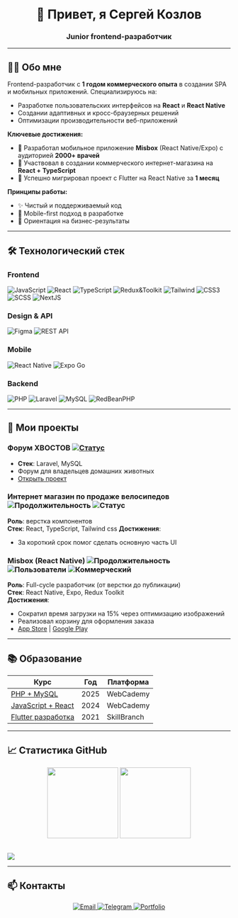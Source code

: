 <div align="center">
  <h1>👋 Привет, я Сергей Козлов</h1>
  <h3>Junior frontend-разработчик</h3>
</div>

---

## 👨‍💻 Обо мне


Frontend-разработчик с **1 годом коммерческого опыта** в создании SPA и мобильных приложений. Специализируюсь на:

- Разработке пользовательских интерфейсов на **React** и **React Native**
- Создании адаптивных и кросс-браузерных решений
- Оптимизации производительности веб-приложений

**Ключевые достижения:**
- 🚀 Разработал мобильное приложение **Misbox** (React Native/Expo) с аудиторией **2000+ врачей**
- 🛒 Участвовал в создании коммерческого интернет-магазина на **React + TypeScript**
- 🔄 Успешно мигрировал проект с Flutter на React Native за **1 месяц**

**Принципы работы:**
- ✨ Чистый и поддерживаемый код
- 📱 Mobile-first подход в разработке
- 🎯 Ориентация на бизнес-результаты

---

## 🛠 Технологический стек

### **Frontend**

<p>
  <img src="https://img.shields.io/badge/JavaScript-F7DF1E?style=flat-square&logo=javascript&logoColor=black" alt="JavaScript">
  <img src="https://img.shields.io/badge/React-61DAFB?style=flat-square&logo=react&logoColor=white" alt="React">
  <img src="https://img.shields.io/badge/TypeScript-3178C6?style=flat-square&logo=typescript&logoColor=white" alt="TypeScript">
  <img src="https://img.shields.io/badge/Redux&Toolkit-%23593d88.svg?style=flat-square&logo=redux&logoColor=white" alt="Redux&Toolkit">
  <img src="https://img.shields.io/badge/Tailwind_CSS-06B6D4?style=flat-square&logo=tailwind-css&logoColor=white" alt="Tailwind">
    <img src="https://img.shields.io/badge/CSS3-1572B6?style=flat-square&logo=css3&logoColor=white" alt="CSS3">
  <img src="https://img.shields.io/badge/Sass-CC6699?style=flat-square&logo=sass&logoColor=white" alt="SCSS">
  <img src="https://img.shields.io/badge/Next.js-000000?style=flat-square&logo=nextdotjs&logoColor=white" alt="NextJS">
</p>

### **Design & API**

<p>
  <img src="https://img.shields.io/badge/Figma-F24E1E?style=flat-square&logo=figma&logoColor=white" alt="Figma">
  <img src="https://img.shields.io/badge/REST_API-FF6C37?style=flat-square&logo=postman&logoColor=white" alt="REST API">
</p>

### **Mobile**

<p>
  <img src="https://img.shields.io/badge/React_Native-61DAFB?style=flat-square&logo=react&logoColor=white" alt="React Native">
  <img src="https://img.shields.io/badge/expo-1C1E24?style=flat-square&logo=expo&logoColor=#D04A37" alt="Expo Go">
  <!-- <img src="https://img.shields.io/badge/expo-1C1E24?style=for-the-badge&logo=expo&logoColor=#D04A37" alt="Expo Go"> -->

</p>
<!-- ![Expo](https://img.shields.io/badge/expo-1C1E24?style=for-the-badge&logo=expo&logoColor=#D04A37) -->

### **Backend**

<p>
  <img src="https://img.shields.io/badge/PHP-777BB4?style=flat-square&logo=php&logoColor=white" alt="PHP">
  <img src="https://img.shields.io/badge/Laravel-FF2D20?style=flat-square&logo=laravel&logoColor=white" alt="Laravel">
  <img src="https://img.shields.io/badge/MySQL-4479A1?style=flat-square&logo=mysql&logoColor=white" alt="MySQL">
  <img src="https://img.shields.io/badge/RedBean-AC162C?style=flat-square&logo=php&logoColor=white" alt="RedBeanPHP">

</p>

---

## 🚀 Мои проекты

### **Форум ХВОСТОВ** [![Статус](https://img.shields.io/badge/В_разработке-FF5722?style=flat-square)](https://forum-pets.ru/)

-   **Стек**: Laravel, MySQL
-   Форум для владельцев домашних животных
-   [Открыть проект](https://forum-pets.ru/)

### **Интернет магазин по продаже велосипедов** ![Продолжительность](https://img.shields.io/badge/2_месяца-2024-blue) ![Статус](https://img.shields.io/badge/Коммерческий-4CAF50?style=flat-square)

**Роль**: верстка компонентов  
**Стек**: React, TypeScript, Tailwind css
**Достижения**:
- За короткий срок помог сделать основную часть UI

### **Misbox (React Native)** ![Продолжительность](https://img.shields.io/badge/1_месяц-2024-blue) ![Пользователи](https://img.shields.io/badge/2000+_врачей-38BDF8) ![Коммерческий](https://img.shields.io/badge/Коммерческий-4CAF50?style=flat-square)

**Роль**: Full-cycle разработчик (от верстки до публикации)  
**Стек**: React Native, Expo, Redux Toolkit  
**Достижения**:
- Сократил время загрузки на 15% через оптимизацию изображений
- Реализовал корзину для оформления заказа
- [App Store](https://apps.apple.com/ru/app/misbox/id1569062876) | [Google Play](https://play.google.com/store/apps/details?id=ru.tiomed.misbox)

---

## 📚 Образование

| Курс                                                  | Год  | Платформа   |
| ----------------------------------------------------- | ---- | ----------- |
| [PHP + MySQL](https://webcademy.ru/phpcourse/)        | 2025 | WebCademy   |
| [JavaScript + React](https://webcademy.ru/jscourse/)  | 2024 | WebCademy   |
| [Flutter разработка](https://skill-branch.ru/flutter) | 2021 | SkillBranch |

---

## 📈 Статистика GitHub

<div align="center" style="margin-bottom: 30px;">
  <img height="160em" src="https://github-readme-stats.vercel.app/api?username=Sergey-Kozlov-developer&show_icons=true&theme=default&hide_border=true"/>
  <img height="160em" src="https://github-readme-stats.vercel.app/api/top-langs/?username=Sergey-Kozlov-developer&layout=compact&theme=default&hide_border=true"/>
</div>

![](http://github-profile-summary-cards.vercel.app/api/cards/profile-details?username=Sergey-Kozlov-developer&theme=flag_india)

---

## 📫 Контакты

<p align="center">
  <a href="mailto:vmf.serge.kozlov@gmail.com">
    <img src="https://img.shields.io/badge/Email-333333?style=for-the-badge&logo=gmail" alt="Email">
  </a>
  <a href="https://t.me/vmfsergeikozlov">
    <img src="https://img.shields.io/badge/Telegram-26A5E4?style=for-the-badge&logo=telegram" alt="Telegram">
  </a>
  <a href="https://sergeikozlov.dev">
    <img src="https://img.shields.io/badge/Портфолио-FF4088?style=for-the-badge&logo=react" alt="Portfolio">
  </a>
</p>

<!-- <div id="stat" align="center"> -->

<!-- ![](http://github-profile-summary-cards.vercel.app/api/cards/profile-details?username=Sergey-Kozlov-developer&theme=flag_india) -->
<!-- ![](http://github-profile-summary-cards.vercel.app/api/cards/stats?username=Sergey-Kozlov-developer&theme=flag_india)
![](http://github-profile-summary-cards.vercel.app/api/cards/productive-time?username=Sergey-Kozlov-developer&theme=flag_india&utcOffset=8) -->
